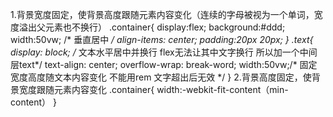 
1.背景宽度固定，使背景高度跟随元素内容变化（连续的字母被视为一个单词，宽度溢出父元素也不换行）
    .container{
        display:flex;
        background:#ddd;
        width:50vw;
        /* 垂直居中 */
        align-items: center;
        padding:20px 20px;
    }
    .text{
        display: block;
        /* 文本水平居中并换行 flex无法让其中文字换行 所以加一个中间层text*/
        text-align: center;
        overflow-wrap: break-word;
        width:50vw;/* 固定宽度高度随文本内容变化 不能用rem 文字超出后无效 */
    }
2.背景高度固定，使背景宽度跟随元素内容变化
    .container{
        width:-webkit-fit-content（min-content）
    }

